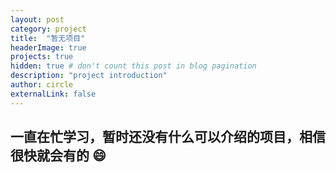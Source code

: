 ```yaml
---
layout: post
category: project
title:  "暂无项目"
headerImage: true
projects: true
hidden: true # don't count this post in blog pagination
description: "project introduction"
author: circle
externalLink: false
---
```


## 一直在忙学习，暂时还没有什么可以介绍的项目，相信很快就会有的 😄
